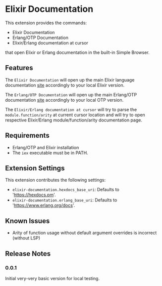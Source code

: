 # Elixir Documentation

This extension provides the commands:

* Elixir Documentation
* Erlang/OTP Documentation
* Elixir/Erlang documentation at cursor

that open Elixir or Erlang documentation in the built-in Simple Browser.

## Features

The `Elixir Documentation` will open up the main Elixir language documentation
[site](https://elixir-lang.org/docs.html) accordingly to your local Elixir version.

The `Erlang/OTP Documentation` will open up the main Erlang/OTP documentation
[site](https://www.erlang.org/docs) accordingly to your local OTP version.

The `Elixir/Erlang documentation at cursor` will try to parse the `module.function/arity`
at current cursor location and will try to open respective Elixir/Erlang module/function/arity
documentation page.

## Requirements

* Erlang/OTP and Elixir installation
* The `iex` executable must be in PATH.

## Extension Settings

This extension contributes the following settings:

* `elixir-documentation.hexdocs_base_uri`: Defaults to 'https://hexdocs.pm'.
* `elixir-documentation.erlang_base_uri`: Defaults to 'https://www.erlang.org/docs'.

## Known Issues

* Arity of function usage without default argument overrides is incorrect (without LSP)

## Release Notes

### 0.0.1

Initial very-very basic version for local testing.
